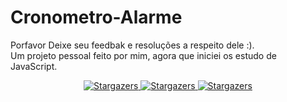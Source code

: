 # Cronometro-Alarme

Porfavor Deixe seu feedbak e resoluções a respeito dele :).
</br>
Um projeto pessoal feito por mim, agora que iniciei os estudo de JavaScript.

<p align="center">
  
  <a href="#">
    <img alt="Stargazers" src="https://img.shields.io/badge/<LABEL>-HTML-red">
  </a>
  
  <a href="#">
    <img alt="Stargazers" src="https://img.shields.io/badge/<LABEL>-CSS3-informational">
  </a>
  
  <a href="#">
    <img alt="Stargazers" src="https://img.shields.io/badge/JAVASCRIPT-yellow">
  </a>
</p>
